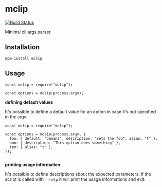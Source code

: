 # mclip

[![Build Status](https://github.com/kajyr/mclip/workflows/test/badge.svg)](https://github.com/kajyr/mclip/actions)

Minimal cli args parser.

## Installation

```
npm install mclip
```

## Usage

```
const mclip = require("mclip");

const options = mclip(process.argv);

```

**defining default values**

It's possible to define a default value for an option in case it's not specified in the argv

```
const mclip = require("mclip");

const options = mclip(process.argv, {
  foo: { default: "banana", description: "Sets the foo", alias: "f" },
  boo: { description: "This option does something" },
  tem: { alias: "t" },
});


```

**printing usage information**

It's possible to define descriptions about the expected parameters; if the script is called with `--help` it will print the usage informations and exit.
